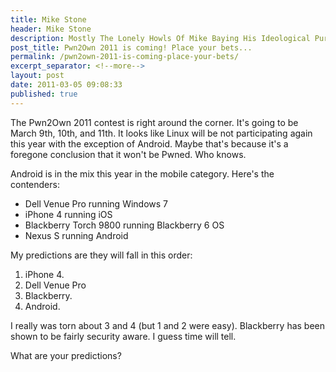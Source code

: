 ```yaml
---
title: Mike Stone
header: Mike Stone
description: Mostly The Lonely Howls Of Mike Baying His Ideological Purity At The Moon
post_title: Pwn2Own 2011 is coming! Place your bets...
permalink: /pwn2own-2011-is-coming-place-your-bets/
excerpt_separator: <!--more-->
layout: post
date: 2011-03-05 09:08:33
published: true
---
```



The Pwn2Own 2011 contest is right around the corner. It's going to be March 9th, 10th, and 11th. It looks like Linux will be not participating again this year with the exception of Android. Maybe that's because it's a foregone conclusion that it won't be Pwned. Who knows.

Android is in the mix this year in the mobile category. Here's the contenders:

- Dell Venue Pro running Windows 7
- iPhone 4 running iOS
- Blackberry Torch 9800 running Blackberry 6 OS
- Nexus S running Android

My predictions are they will fall in this order:

1. iPhone 4.
2. Dell Venue Pro
3. Blackberry.
4. Android.

I really was torn about 3 and 4 (but 1 and 2 were easy). Blackberry has been shown to be fairly security aware. I guess time will tell.

What are your predictions?
